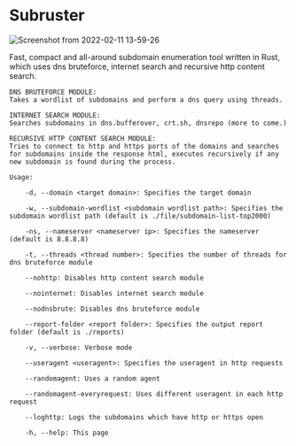 # Subruster



![Screenshot from 2022-02-11 13-59-26](https://user-images.githubusercontent.com/25774631/153580318-96e120a3-edf1-445c-b941-6e08f8dd64ff.png)


Fast, compact and all-around subdomain enumeration tool written in Rust, which uses dns bruteforce, internet search and recursive http content search.
       
    DNS BRUTEFORCE MODULE:
    Takes a wordlist of subdomains and perform a dns query using threads.
    
    INTERNET SEARCH MODULE:
    Searches subdomains in dns.bufferover, crt.sh, dnsrepo (more to come.)
    
    RECURSIVE HTTP CONTENT SEARCH MODULE:
    Tries to connect to http and https ports of the domains and searches for subdomains inside the response html, executes recursively if any new subdomain is found during the process.
    
    Usage:
    
        -d, --domain <target domain>: Specifies the target domain
        
        -w, --subdomain-wordlist <subdomain wordlist path>: Specifies the subdomain wordlist path (default is ./file/subdomain-list-top2000)
        
        -ns, --nameserver <nameserver ip>: Specifies the nameserver (default is 8.8.8.8)
        
        -t, --threads <thread number>: Specifies the number of threads for dns bruteforce module
        
        --nohttp: Disables http content search module
        
        --nointernet: Disables internet search module
        
        --nodnsbrute: Disables dns bruteforce module
        
        --report-folder <report folder>: Specifies the output report folder (default is ./reports)
        
        -v, --verbose: Verbose mode
        
        --useragent <useragent>: Specifies the useragent in http requests
        
        --randomagent: Uses a random agent
        
        --randomagent-everyrequest: Uses different useragent in each http request
        
        --loghttp: Logs the subdomains which have http or https open
        
        -h, --help: This page
        
